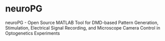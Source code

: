 neuroPG
=======

neuroPG - Open Source MATLAB Tool for DMD-based Pattern Generation, Stimulation, Electrical Signal Recording, and Microscope Camera Control in Optogenetics Experiments
